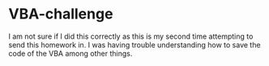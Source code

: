 # VBA-challenge
I am not sure if I did this correctly as this is my second time attempting to send this homework in. I was having trouble understanding how to save the code of the VBA among other things.
